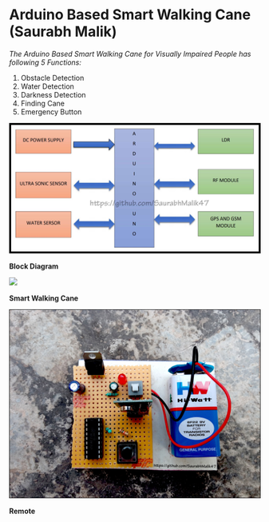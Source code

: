 # Arduino Based Smart Walking Cane (Saurabh Malik)


_The Arduino Based Smart Walking Cane for Visually Impaired People has following 5 Functions:_
1) Obstacle Detection
2) Water Detection
3) Darkness Detection
4) Finding Cane
5) Emergency Button

![](Images/Block_Diagram.jpg)

**Block Diagram**

![](Images/Smart_Walking_Cane.jpg)

**Smart Walking Cane**

![](Images/Remote.jpg)

**Remote**

